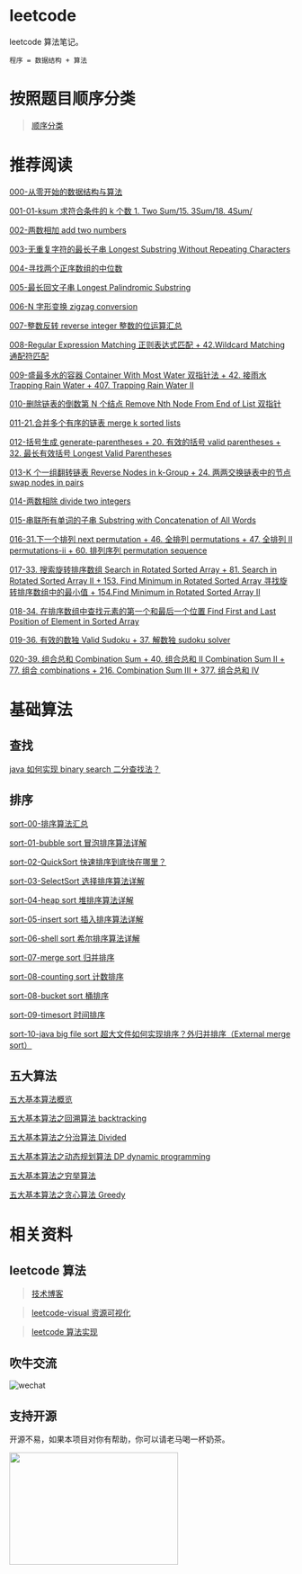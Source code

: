 # leetcode

leetcode 算法笔记。

```
程序 = 数据结构 + 算法
```

# 按照题目顺序分类

> [顺序分类](category-nums.md)

# 推荐阅读

[000-从零开始的数据结构与算法](https://houbb.github.io/2020/06/08/algorithm-000-index)

[001-01-ksum 求符合条件的 k 个数 1. Two Sum/15. 3Sum/18. 4Sum/](https://houbb.github.io/2020/06/08/algorithm-001-leetcode-01-ksum)

[002-两数相加 add two numbers](https://houbb.github.io/2020/06/08/algorithm-002-leetcode-02-add-two-numbers)

[003-无重复字符的最长子串 Longest Substring Without Repeating Characters](https://houbb.github.io/2020/06/08/algorithm-003-leetcode-03-longest-substring-without-repeating-characters)

[004-寻找两个正序数组的中位数](https://houbb.github.io/2020/06/08/algorithm-004-leetcode-04-median-of-two-sorted-arrays)

[005-最长回文子串 Longest Palindromic Substring](https://houbb.github.io/2020/06/08/algorithm-005-leetcode-05-longest-palindromic-substring)

[006-N 字形变换 zigzag conversion](https://houbb.github.io/2020/06/08/algorithm-006-leetcode-06-zigzag-conversion)

[007-整数反转 reverse integer 整数的位运算汇总](https://houbb.github.io/2020/06/08/algorithm-007-leetcode-07-reverse-integer)

[008-Regular Expression Matching 正则表达式匹配 + 42.Wildcard Matching 通配符匹配](https://houbb.github.io/2020/06/08/algorithm-008-leetcode-10-regex-match)

[009-盛最多水的容器 Container With Most Water 双指针法 + 42. 接雨水 Trapping Rain Water + 407. Trapping Rain Water II](https://houbb.github.io/2020/06/08/algorithm-009-leetcode-11-container-with-most-water)

[010-删除链表的倒数第 N 个结点 Remove Nth Node From End of List 双指针](https://houbb.github.io/2020/06/08/algorithm-010-leetcode-19-remove-nth-node-from-end-of-list)

[011-21.合并多个有序的链表 merge k sorted lists](https://houbb.github.io/2020/06/08/algorithm-011-leetcode-21-merge-k-sorted-lists)

[012-括号生成 generate-parentheses + 20. 有效的括号 valid parentheses + 32. 最长有效括号 Longest Valid Parentheses](https://houbb.github.io/2020/06/08/algorithm-012-leetcode-22-generate-parentheses)

[013-K 个一组翻转链表 Reverse Nodes in k-Group + 24. 两两交换链表中的节点 swap nodes in pairs](https://houbb.github.io/2020/06/08/algorithm-013-leetcode-25-reverse-nodes-in-k-group)

[014-两数相除 divide two integers](https://houbb.github.io/2020/06/08/algorithm-014-leetcode-29-divide-two-integers)

[015-串联所有单词的子串 Substring with Concatenation of All Words](https://houbb.github.io/2020/06/08/algorithm-015-leetcode-30-substring-with-concatenation-of-all-words)

[016-31.下一个排列 next permutation + 46. 全排列 permutations + 47. 全排列 II permutations-ii + 60. 排列序列 permutation sequence](https://houbb.github.io/2020/06/08/algorithm-016-leetcode-31-next-permutation)

[017-33. 搜索旋转排序数组 Search in Rotated Sorted Array + 81. Search in Rotated Sorted Array II + 153. Find Minimum in Rotated Sorted Array 寻找旋转排序数组中的最小值 + 154.Find Minimum in Rotated Sorted Array II](https://houbb.github.io/2020/06/08/algorithm-017-leetcode-33-search-in-rotated-sorted-array)

[018-34. 在排序数组中查找元素的第一个和最后一个位置 Find First and Last Position of Element in Sorted Array](https://houbb.github.io/2020/06/08/algorithm-018-leetcode-34-find-first-and-last-position-of-element-in-sorted-array)

[019-36. 有效的数独 Valid Sudoku + 37. 解数独 sudoku solver](https://houbb.github.io/2020/06/08/algorithm-019-leetcode-36-valid-suduku)

[020-39. 组合总和 Combination Sum + 40. 组合总和 II Combination Sum II + 77. 组合 combinations + 216. Combination Sum III + 377. 组合总和 Ⅳ](https://houbb.github.io/2020/06/08/algorithm-020-leetcode-39-combination-sum)

# 基础算法

## 查找

[java 如何实现 binary search 二分查找法？](https://houbb.github.io/2020/06/08/algorithm-12-binary-search)

## 排序

[sort-00-排序算法汇总](https://houbb.github.io/2016/07/14/sort-00-overview-sort)

[sort-01-bubble sort 冒泡排序算法详解](https://houbb.github.io/2016/07/14/sort-01-bubble-sort)

[sort-02-QuickSort 快速排序到底快在哪里？](https://houbb.github.io/2016/07/14/sort-02-quick-sort)

[sort-03-SelectSort 选择排序算法详解](https://houbb.github.io/2016/07/14/sort-03-select-sort)

[sort-04-heap sort 堆排序算法详解](https://houbb.github.io/2016/07/14/sort-03-select-sort)

[sort-05-insert sort 插入排序算法详解](https://houbb.github.io/2016/07/14/sort-05-insert-sort)

[sort-06-shell sort 希尔排序算法详解](https://houbb.github.io/2016/07/14/sort-06-shell-sort)

[sort-07-merge sort 归并排序](https://houbb.github.io/2016/07/14/sort-07-merge-sort)

[sort-08-counting sort 计数排序](https://houbb.github.io/2016/07/14/sort-08-counting-sort)

[sort-08-bucket sort 桶排序](https://houbb.github.io/2016/07/14/sort-09-bucket-sort)

[sort-09-timesort 时间排序](https://houbb.github.io/2018/07/26/timesort)

[sort-10-java big file sort 超大文件如何实现排序？外归并排序（External merge sort）](https://houbb.github.io/2022/08/12/java-diff-sort-big-file)

## 五大算法

[五大基本算法概览](https://houbb.github.io/2020/01/23/data-struct-learn-07-base)

[五大基本算法之回溯算法 backtracking](https://houbb.github.io/2020/01/23/data-struct-learn-07-base-backtracking)

[五大基本算法之分治算法 Divided](https://houbb.github.io/2020/01/23/data-struct-learn-07-base-divided)

[五大基本算法之动态规划算法 DP dynamic programming](https://houbb.github.io/2020/01/23/data-struct-learn-07-base-dp)

[五大基本算法之穷举算法](https://houbb.github.io/2020/01/23/data-struct-learn-07-base-enum)

[五大基本算法之贪心算法 Greedy](https://houbb.github.io/2020/01/23/data-struct-learn-07-base-greedy)

# 相关资料

## leetcode 算法

> [技术博客](https://houbb.github.io/)

> [leetcode-visual 资源可视化](https://github.com/houbb/leetcode-visual)

> [leetcode 算法实现](https://github.com/houbb/leetcode)

## 吹牛交流

![wechat](https://img-blog.csdnimg.cn/63926529df364f09bcb203a8a9016854.png)

## 支持开源

开源不易，如果本项目对你有帮助，你可以请老马喝一杯奶茶。

<img src="https://github.com/houbb/sensitive-word/raw/master/lmxxf_reword.png?raw=true" style="width: 300px; height: 200px;"/>
